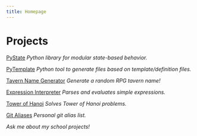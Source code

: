 ```yaml
---
title: Homepage
---
```


# Projects

[PyState](PyState)
_Python library for modular state-based behavior._

[PyTemplate](PyTemplate)
_Python tool to generate files based on template/definition files._

[Tavern Name Generator](TavernNameGen)
_Generate a random RPG tavern name!_

[Expression Interpreter](ExpressionInterpreter)
_Parses and evaluates simple expressions._

[Tower of Hanoi](TowerOfHanoi-Python)
_Solves Tower of Hanoi problems._

[Git Aliases](git-config)
_Personal git alias list._


_Ask me about my school projects!_
